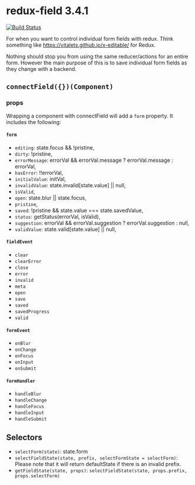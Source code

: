 # redux-field 3.4.1

[![Build Status](https://travis-ci.org/cape-io/redux-field.svg?branch=master)](https://travis-ci.org/cape-io/redux-field)

For when you want to control individual form fields with redux. Think something like https://vitalets.github.io/x-editable/ for Redux.

Nothing should stop you from using the same reducer/actions for an entire form. However the main purpose of this is to save individual form fields as they change with a backend.

## `connectField({})(Component)`
### props
Wrapping a component with connectField will add a `form` property. It includes the following:
#### `form`
* `editing`: state.focus && !pristine,
* `dirty`: !pristine,
* `errorMessage`: errorVal && errorVal.message ? errorVal.message : errorVal,
* `hasError`: !!errorVal,
* `initialValue`: initVal,
* `invalidValue`: state.invalid[state.value] || null,
* `isValid`,
* `open`: state.blur || state.focus,
* `pristine`,
* `saved`: !pristine && state.value === state.savedValue,
* `status`: getStatus(errorVal, isValid),
* `suggestion`: errorVal && errorVal.suggestion ? errorVal.suggestion : null,
* `validValue`: state.valid[state.value] || null,

#### `fieldEvent`
* `clear`
* `clearError`
* `close`
* `error`
* `invalid`
* `meta`
* `open`
* `save`
* `saved`
* `savedProgress`
* `valid`

#### `formEvent`
* `onBlur`
* `onChange`
* `onFocus`
* `onInput`
* `onSubmit`

#### `formHandler`
* `handleBlur`
* `handleChange`
* `handleFocus`
* `handleInput`
* `handleSubmit`

## Selectors
* `selectForm(state)`: state.form
* `selectFieldState(state, prefix, selectFormState = selectForm)`: Please note that it will return defaultState if there is an invalid prefix.
* `getFieldState(state, props)`: `selectFieldState(state, props.prefix, props.selectForm)`
